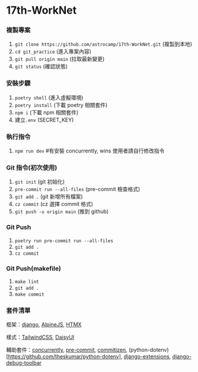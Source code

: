 # 17th-WorkNet

### 複製專案

1. `git clone https://github.com/astrocamp/17th-WorkNet.git` (複製到本地)
2. `cd git_practice` (進入專案內容)
3. `git pull origin main` (拉取最新變更)
4. `git status` (確認狀態)

### 安裝步驟

1. `poetry shell` (進入虛擬環境)
2. `poetry install` (下載 poetry 相關套件)
3. `npm i` (下載 npm 相關套件)
4. 建立`.env` (SECRET_KEY)

### 執行指令

1. `npm run dev` #有安裝 concurrently, wins 使用者請自行修改指令

### Git 指令(初次使用)

1. `git init` (git 初始化)
2. `pre-commit run --all-files` (pre-commit 檢查格式)
3. `git add .` (git 新增所有檔案)
4. `cz commit` (cz 選擇 commit 格式)
5. `git push -u origin main` (推到 github)

### Git Push

1. `poetry run pre-commit run --all-files`
2. `git add .`
3. `cz commit`

### Git Push(makefile)

1. `make lint`
2. `git add .`
3. `make commit`

### 套件清單

框架：[django](https://www.djangoproject.com/), [AlpineJS](https://alpinejs.dev/), [HTMX](https://htmx.org/)

樣式：[TailwindCSS](https://tailwindcss.com/), [DaisyUI](https://daisyui.com/)

輔助套件：[concurrently](https://www.npmjs.com/package/concurrently), [pre-commit](https://pre-commit.com/), [commitizen](https://github.com/commitizen-tools/commitizen), (python-dotenv)[https://github.com/theskumar/python-dotenv], [django-extensions](https://django-extensions.readthedocs.io/en/latest/), [django-debug-toolbar](https://django-debug-toolbar.readthedocs.io/en/latest/)
